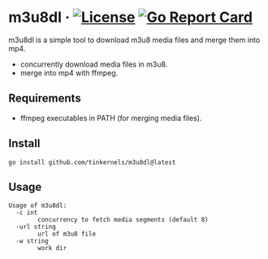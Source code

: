 # m3u8dl &middot; [![License](https://img.shields.io/hexpm/l/plug?logo=Github&style=flat)](https://github.com/tinkernels/m3u8dl/blob/master/LICENSE) [![Go Report Card](https://goreportcard.com/badge/github.com/tinkernels/m3u8dl)](https://goreportcard.com/report/github.com/tinkernels/m3u8dl)

m3u8dl is a simple tool to download m3u8 media files and merge them into mp4.

- concurrently download media files in m3u8.
- merge into mp4 with ffmpeg.

## Requirements

- ffmpeg executables in PATH (for merging media files).

## Install

```
go install github.com/tinkernels/m3u8dl@latest
```


## Usage 

```
Usage of m3u8dl:
  -c int
    	concurrency to fetch media segments (default 8)
  -url string
    	url of m3u8 file
  -w string
    	work dir
```